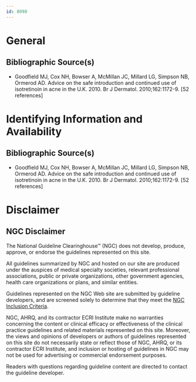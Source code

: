 ```yaml
---
id: 8098
---
```


# General

## Bibliographic Source(s)

- Goodfield MJ, Cox NH, Bowser A, McMillan JC, Millard LG, Simpson NB, Ormerod AD. Advice on the safe introduction and continued use of isotretinoin in acne in the U.K. 2010. Br J Dermatol. 2010;162:1172-9. [52 references]

# Identifying Information and Availability

## Bibliographic Source(s)

- Goodfield MJ, Cox NH, Bowser A, McMillan JC, Millard LG, Simpson NB, Ormerod AD. Advice on the safe introduction and continued use of isotretinoin in acne in the U.K. 2010. Br J Dermatol. 2010;162:1172-9. [52 references]

# Disclaimer

## NGC Disclaimer

The National Guideline Clearinghouse™ (NGC) does not develop, produce, approve, or endorse the guidelines represented on this site.

All guidelines summarized by NGC and hosted on our site are produced under the auspices of medical specialty societies, relevant professional associations, public or private organizations, other government agencies, health care organizations or plans, and similar entities.

Guidelines represented on the NGC Web site are submitted by guideline developers, and are screened solely to determine that they meet the [NGC Inclusion Criteria](/help-and-about/summaries/inclusion-criteria).

NGC, AHRQ, and its contractor ECRI Institute make no warranties concerning the content or clinical efficacy or effectiveness of the clinical practice guidelines and related materials represented on this site. Moreover, the views and opinions of developers or authors of guidelines represented on this site do not necessarily state or reflect those of NGC, AHRQ, or its contractor ECRI Institute, and inclusion or hosting of guidelines in NGC may not be used for advertising or commercial endorsement purposes.

Readers with questions regarding guideline content are directed to contact the guideline developer.

